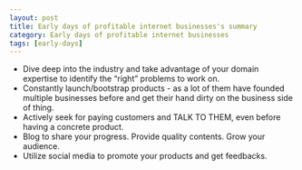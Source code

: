 ```yaml
---
layout: post
title: Early days of profitable internet businesses's summary
category: Early days of profitable internet businesses
tags: [early-days]
---
```


- Dive deep into the industry and take advantage of your domain expertise to identify
  the “right” problems to work on.
- Constantly launch/bootstrap products - as a lot of them have founded multiple
  businesses before and get their hand dirty on the business side of thing.
- Actively seek for paying customers and TALK TO THEM, even before having a
  concrete product.
- Blog to share your progress. Provide quality contents. Grow your audience.
- Utilize social media to promote your products and get feedbacks.
